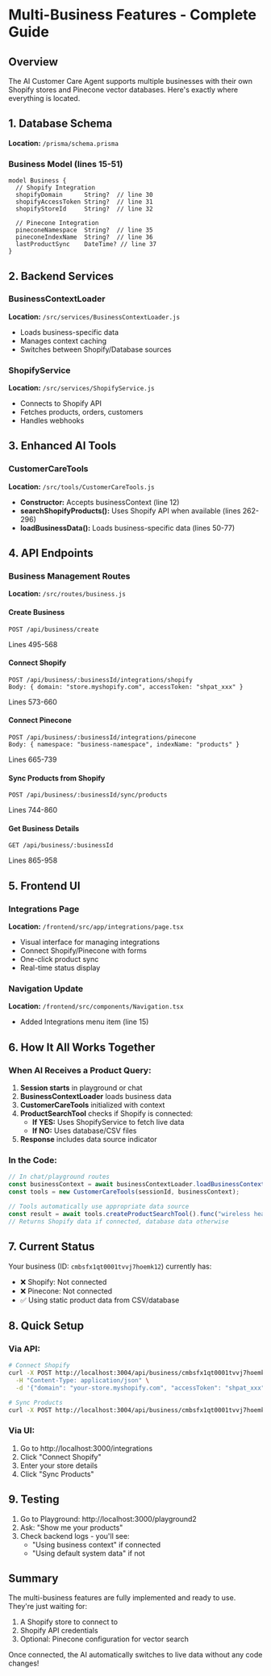 # Multi-Business Features - Complete Guide

## Overview
The AI Customer Care Agent supports multiple businesses with their own Shopify stores and Pinecone vector databases. Here's exactly where everything is located.

## 1. Database Schema
**Location:** `/prisma/schema.prisma`

### Business Model (lines 15-51)
```prisma
model Business {
  // Shopify Integration
  shopifyDomain      String?  // line 30
  shopifyAccessToken String?  // line 31
  shopifyStoreId     String?  // line 32
  
  // Pinecone Integration  
  pineconeNamespace  String?  // line 35
  pineconeIndexName  String?  // line 36
  lastProductSync    DateTime? // line 37
}
```

## 2. Backend Services

### BusinessContextLoader
**Location:** `/src/services/BusinessContextLoader.js`
- Loads business-specific data
- Manages context caching
- Switches between Shopify/Database sources

### ShopifyService
**Location:** `/src/services/ShopifyService.js`
- Connects to Shopify API
- Fetches products, orders, customers
- Handles webhooks

## 3. Enhanced AI Tools

### CustomerCareTools
**Location:** `/src/tools/CustomerCareTools.js`
- **Constructor:** Accepts businessContext (line 12)
- **searchShopifyProducts():** Uses Shopify API when available (lines 262-296)
- **loadBusinessData():** Loads business-specific data (lines 50-77)

## 4. API Endpoints

### Business Management Routes
**Location:** `/src/routes/business.js`

#### Create Business
```
POST /api/business/create
```
Lines 495-568

#### Connect Shopify
```
POST /api/business/:businessId/integrations/shopify
Body: { domain: "store.myshopify.com", accessToken: "shpat_xxx" }
```
Lines 573-660

#### Connect Pinecone
```
POST /api/business/:businessId/integrations/pinecone
Body: { namespace: "business-namespace", indexName: "products" }
```
Lines 665-739

#### Sync Products from Shopify
```
POST /api/business/:businessId/sync/products
```
Lines 744-860

#### Get Business Details
```
GET /api/business/:businessId
```
Lines 865-958

## 5. Frontend UI

### Integrations Page
**Location:** `/frontend/src/app/integrations/page.tsx`
- Visual interface for managing integrations
- Connect Shopify/Pinecone with forms
- One-click product sync
- Real-time status display

### Navigation Update
**Location:** `/frontend/src/components/Navigation.tsx`
- Added Integrations menu item (line 15)

## 6. How It All Works Together

### When AI Receives a Product Query:

1. **Session starts** in playground or chat
2. **BusinessContextLoader** loads business data
3. **CustomerCareTools** initialized with context
4. **ProductSearchTool** checks if Shopify is connected:
   - **If YES:** Uses ShopifyService to fetch live data
   - **If NO:** Uses database/CSV files
5. **Response** includes data source indicator

### In the Code:
```javascript
// In chat/playground routes
const businessContext = await businessContextLoader.loadBusinessContext(sessionId, businessId);
const tools = new CustomerCareTools(sessionId, businessContext);

// Tools automatically use appropriate data source
const result = await tools.createProductSearchTool().func("wireless headphones");
// Returns Shopify data if connected, database data otherwise
```

## 7. Current Status

Your business (ID: `cmbsfx1qt0001tvvj7hoemk12`) currently has:
- ❌ Shopify: Not connected
- ❌ Pinecone: Not connected
- ✅ Using static product data from CSV/database

## 8. Quick Setup

### Via API:
```bash
# Connect Shopify
curl -X POST http://localhost:3004/api/business/cmbsfx1qt0001tvvj7hoemk12/integrations/shopify \
  -H "Content-Type: application/json" \
  -d '{"domain": "your-store.myshopify.com", "accessToken": "shpat_xxx"}'

# Sync Products
curl -X POST http://localhost:3004/api/business/cmbsfx1qt0001tvvj7hoemk12/sync/products
```

### Via UI:
1. Go to http://localhost:3000/integrations
2. Click "Connect Shopify"
3. Enter your store details
4. Click "Sync Products"

## 9. Testing

1. Go to Playground: http://localhost:3000/playground2
2. Ask: "Show me your products"
3. Check backend logs - you'll see:
   - "Using business context" if connected
   - "Using default system data" if not

## Summary

The multi-business features are fully implemented and ready to use. They're just waiting for:
1. A Shopify store to connect to
2. Shopify API credentials
3. Optional: Pinecone configuration for vector search

Once connected, the AI automatically switches to live data without any code changes!
